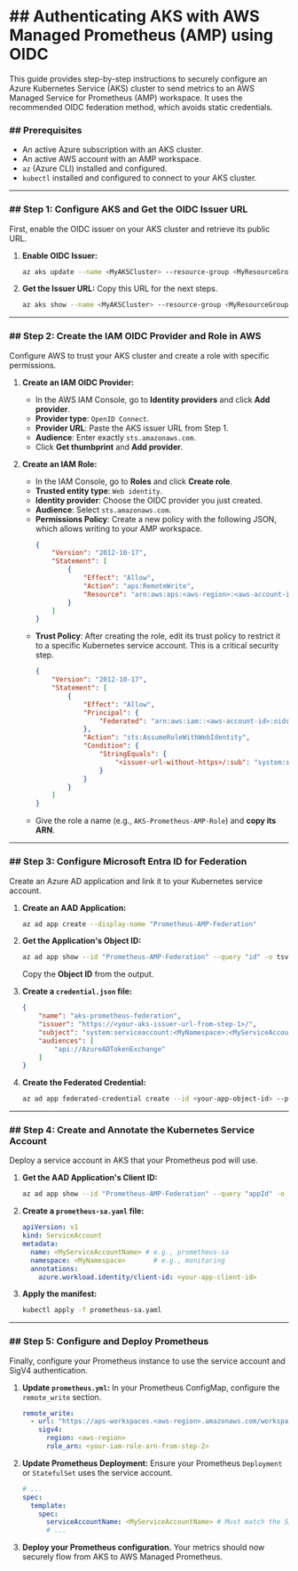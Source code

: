 # \#\# Authenticating AKS with AWS Managed Prometheus (AMP) using OIDC

This guide provides step-by-step instructions to securely configure an Azure Kubernetes Service (AKS) cluster to send metrics to an AWS Managed Service for Prometheus (AMP) workspace. It uses the recommended OIDC federation method, which avoids static credentials.

### \#\# Prerequisites

  * An active Azure subscription with an AKS cluster.
  * An active AWS account with an AMP workspace.
  * `az` (Azure CLI) installed and configured.
  * `kubectl` installed and configured to connect to your AKS cluster.

-----

### \#\# Step 1: Configure AKS and Get the OIDC Issuer URL

First, enable the OIDC issuer on your AKS cluster and retrieve its public URL.

1.  **Enable OIDC Issuer:**

    ```bash
    az aks update --name <MyAKSCluster> --resource-group <MyResourceGroup> --enable-oidc-issuer
    ```

2.  **Get the Issuer URL:** Copy this URL for the next steps.

    ```bash
    az aks show --name <MyAKSCluster> --resource-group <MyResourceGroup> --query "oidcIssuerProfile.issuerUrl" -o tsv
    ```

-----

### \#\# Step 2: Create the IAM OIDC Provider and Role in AWS

Configure AWS to trust your AKS cluster and create a role with specific permissions.

1.  **Create an IAM OIDC Provider:**

      * In the AWS IAM Console, go to **Identity providers** and click **Add provider**.
      * **Provider type**: `OpenID Connect`.
      * **Provider URL**: Paste the AKS issuer URL from Step 1.
      * **Audience**: Enter exactly `sts.amazonaws.com`.
      * Click **Get thumbprint** and **Add provider**.

2.  **Create an IAM Role:**

      * In the IAM Console, go to **Roles** and click **Create role**.
      * **Trusted entity type**: `Web identity`.
      * **Identity provider**: Choose the OIDC provider you just created.
      * **Audience**: Select `sts.amazonaws.com`.
      * **Permissions Policy**: Create a new policy with the following JSON, which allows writing to your AMP workspace.
        ```json
        {
            "Version": "2012-10-17",
            "Statement": [
                {
                    "Effect": "Allow",
                    "Action": "aps:RemoteWrite",
                    "Resource": "arn:aws:aps:<aws-region>:<aws-account-id>:workspace/<workspace-id>"
                }
            ]
        }
        ```
      * **Trust Policy**: After creating the role, edit its trust policy to restrict it to a specific Kubernetes service account. This is a critical security step.
        ```json
        {
            "Version": "2012-10-17",
            "Statement": [
                {
                    "Effect": "Allow",
                    "Principal": {
                        "Federated": "arn:aws:iam::<aws-account-id>:oidc-provider/<issuer-url-path>"
                    },
                    "Action": "sts:AssumeRoleWithWebIdentity",
                    "Condition": {
                        "StringEquals": {
                            "<issuer-url-without-https>/:sub": "system:serviceaccount:<MyNamespace>:<MyServiceAccountName>"
                        }
                    }
                }
            ]
        }
        ```
      * Give the role a name (e.g., `AKS-Prometheus-AMP-Role`) and **copy its ARN**.

-----

### \#\# Step 3: Configure Microsoft Entra ID for Federation

Create an Azure AD application and link it to your Kubernetes service account.

1.  **Create an AAD Application:**

    ```bash
    az ad app create --display-name "Prometheus-AMP-Federation"
    ```

2.  **Get the Application's Object ID:**

    ```bash
    az ad app show --id "Prometheus-AMP-Federation" --query "id" -o tsv
    ```

    Copy the **Object ID** from the output.

3.  **Create a `credential.json` file:**

    ```json
    {
        "name": "aks-prometheus-federation",
        "issuer": "https://<your-aks-issuer-url-from-step-1>/",
        "subject": "system:serviceaccount:<MyNamespace>:<MyServiceAccountName>",
        "audiences": [
            "api://AzureADTokenExchange"
        ]
    }
    ```

4.  **Create the Federated Credential:**

    ```bash
    az ad app federated-credential create --id <your-app-object-id> --parameters credential.json
    ```

-----

### \#\# Step 4: Create and Annotate the Kubernetes Service Account

Deploy a service account in AKS that your Prometheus pod will use.

1.  **Get the AAD Application's Client ID:**

    ```bash
    az ad app show --id "Prometheus-AMP-Federation" --query "appId" -o tsv
    ```

2.  **Create a `prometheus-sa.yaml` file:**

    ```yaml
    apiVersion: v1
    kind: ServiceAccount
    metadata:
      name: <MyServiceAccountName> # e.g., prometheus-sa
      namespace: <MyNamespace>       # e.g., monitoring
      annotations:
        azure.workload.identity/client-id: <your-app-client-id>
    ```

3.  **Apply the manifest:**

    ```bash
    kubectl apply -f prometheus-sa.yaml
    ```

-----

### \#\# Step 5: Configure and Deploy Prometheus

Finally, configure your Prometheus instance to use the service account and SigV4 authentication.

1.  **Update `prometheus.yml`:** In your Prometheus ConfigMap, configure the `remote_write` section.

    ```yaml
    remote_write:
      - url: "https://aps-workspaces.<aws-region>.amazonaws.com/workspaces/<workspace-id>/api/v1/remote_write"
        sigv4:
          region: <aws-region>
          role_arn: <your-iam-role-arn-from-step-2>
    ```

2.  **Update Prometheus Deployment:** Ensure your Prometheus `Deployment` or `StatefulSet` uses the service account.

    ```yaml
    # ...
    spec:
      template:
        spec:
          serviceAccountName: <MyServiceAccountName> # Must match the SA you created
          # ...
    ```

3.  **Deploy your Prometheus configuration.** Your metrics should now securely flow from AKS to AWS Managed Prometheus.
